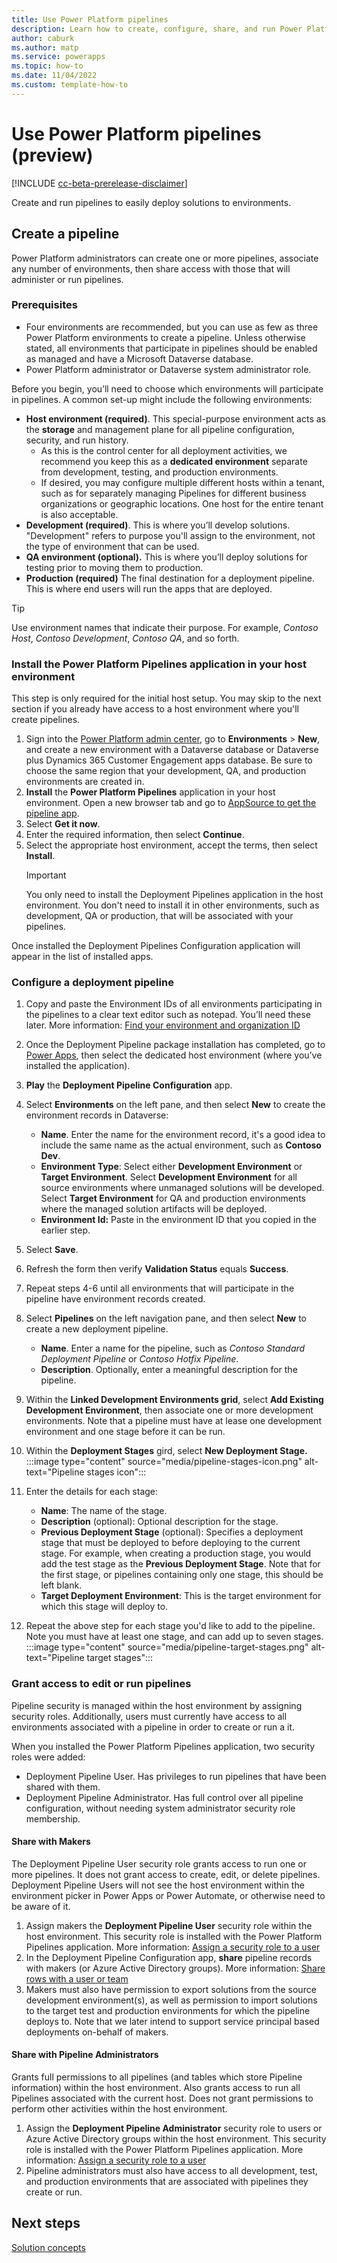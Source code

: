 ```yaml
---
title: Use Power Platform pipelines 
description: Learn how to create, configure, share, and run Power Platform pipelines.
author: caburk
ms.author: matp
ms.service: powerapps
ms.topic: how-to
ms.date: 11/04/2022
ms.custom: template-how-to
---
```

# Use Power Platform pipelines (preview)

[!INCLUDE [cc-beta-prerelease-disclaimer](../includes/cc-beta-prerelease-disclaimer.md)]

Create and run pipelines to easily deploy solutions to environments.

## Create a pipeline

Power Platform administrators can create one or more pipelines, associate any number of environments, then share access with those that will administer or run pipelines.

### Prerequisites

- Four environments are recommended, but you can use as few as three Power Platform environments to create a pipeline. Unless otherwise stated, all environments that participate in pipelines should be enabled as managed and have a Microsoft Dataverse database.
- Power Platform administrator or Dataverse system administrator role.

Before you begin, you’ll need to choose which environments will participate in pipelines. A common set-up might include the following environments:

- **Host environment (required)**. This special-purpose environment acts as the **storage** and management plane for all pipeline configuration, security, and run history. 
   - As this is the control center for all deployment activities, we recommend you keep this as a **dedicated environment** separate from development, testing, and production environments. 
   - If desired, you may configure multiple different hosts within a tenant, such as for separately managing Pipelines for different business organizations or geographic locations. One host for the entire tenant is also acceptable.
- **Development (required)**. This is where you’ll develop solutions. "Development" refers to purpose you'll assign to the environment, not the type of environment that can be used.
- **QA environment (optional).** This is where you’ll deploy solutions for testing prior to moving them to production.
- **Production (required)** The final destination for a deployment pipeline. This is where end users will run the apps that are deployed. 

> [!TIP]
> Use environment names that indicate their purpose. For example, *Contoso Host*, *Contoso Development*, *Contoso QA*, and so forth.

### Install the Power Platform Pipelines application in your host environment
This step is only required for the initial host setup. You may skip to the next section if you already have access to a host environment where you'll create pipelines.

1. Sign into the [Power Platform admin center](https://admin.powerplatform.microsoft.com/), go to **Environments** > **New**, and create a new environment with a Dataverse database or Dataverse plus Dynamics 365 Customer Engagement apps database. Be sure to choose the same region that your development, QA, and production environments are created in.
1. **Install** the **Power Platform Pipelines** application in your host environment. Open a new browser tab and go to [AppSource to get the pipeline app](https://appsource.microsoft.com/product/dynamics-crm/mscrm.4709698f-7284-429e-bed9-fe711a54e8b6-preview?flightCodes=deploymentpipelines).
1. Select **Get it now**.
1. Enter the required information, then select **Continue**.
1. Select the appropriate host environment, accept the terms, then select **Install**.
   > [!IMPORTANT]
   > You only need to install the Deployment Pipelines application in the host environment. You don't need to install it in other environments, such as development, QA or production, that will be associated with your pipelines.

Once installed the Deployment Pipelines Configuration application will appear in the list of installed apps.

### Configure a deployment pipeline

1. Copy and paste the Environment IDs of all environments participating in the pipelines to a clear text editor such as notepad. You’ll need these later. More information: [Find your environment and organization ID](/power-platform/admin/determine-org-id-name#find-your-environment-and-organization-id)
1. Once the Deployment Pipeline package installation has completed, go to [Power Apps](https://make.powerapps.com/?utm_source=padocs&utm_medium=linkinadoc&utm_campaign=referralsfromdoc), then select the dedicated host environment (where you’ve installed the application).
1. **Play** the **Deployment Pipeline Configuration** app.
1. Select **Environments** on the left pane, and then select **New** to create the environment records in Dataverse:
   - **Name**. Enter the name for the environment record, it's a good idea to include the same name as the actual environment, such as **Contoso Dev**.
   - **Environment Type**: Select either **Development Environment** or **Target Environment**. Select **Development Environment** for all source environments where unmanaged solutions will be developed. Select **Target Environment** for QA and production environments where the managed solution artifacts will be deployed.
   - **Environment Id:** Paste in the environment ID that you copied in the earlier step.
1. Select **Save**.
1. Refresh the form then verify **Validation Status** equals **Success**.
1. Repeat steps 4-6 until all environments that will participate in the pipeline have environment records created.
1. Select **Pipelines** on the left navigation pane, and then select **New** to create a new deployment pipeline. 
   - **Name**. Enter a name for the pipeline, such as *Contoso Standard Deployment Pipeline* or *Contoso Hotfix Pipeline*.
   - **Description**. Optionally, enter a meaningful description for the pipeline.
1. Within the **Linked Development Environments grid**, select **Add Existing Development Environment**, then associate one or more development environments. Note that a pipeline must have at lease one development environment and one stage before it can be run.
2. Within the **Deployment Stages** gird, select **New Deployment Stage.** 
   :::image type="content" source="media/pipeline-stages-icon.png" alt-text="Pipeline stages icon":::

1. Enter the details for each stage:
   - **Name**: The name of the stage. 
   - **Description** (optional): Optional description for the stage.
   - **Previous Deployment Stage** (optional): Specifies a deployment stage that must be deployed to before deploying to the current stage. For example, when creating a production stage, you would add the test stage as the **Previous Deployment Stage**. Note that for the first stage, or pipelines containing only one stage, this  should be left blank.
   - **Target Deployment Environment**: This is the target environment for which this stage will deploy to. 
1. Repeat the above step for each stage you'd like to add to the pipeline. Note you must have at least one stage, and can add up to seven stages.
   :::image type="content" source="media/pipeline-target-stages.png" alt-text="Pipeline target stages":::


### Grant access to edit or run pipelines

Pipeline security is managed within the host environment by assigning security roles. Additionally, users must currently have access to all environments associated with a pipeline in order to create or run a it. 

When you installed the Power Platform Pipelines application, two security roles were added:

- Deployment Pipeline User. Has privileges to run pipelines that have been shared with them.
- Deployment Pipeline Administrator. Has full control over all pipeline configuration, without needing system administrator security role membership.

#### Share with Makers
The Deployment Pipeline User security role grants access to run one or more pipelines. It does not grant access to create, edit, or delete pipelines. Deployment Pipeline Users will not see the host environment within the environment picker in Power Apps or Power Automate, or otherwise need to be aware of it.

1. Assign makers the **Deployment Pipeline User** security role within the host environment. This security role is installed with the Power Platform Pipelines application. More information: [Assign a security role to a user](../admin/assign-security-roles.md)
1. In the Deployment Pipeline Configuration app, **share** pipeline records with makers (or Azure Active Directory groups). More information: [Share rows with a user or team](/power-apps/user/share-row)
1. Makers must also have permission to export solutions from the source development environment(s), as well as permission to import solutions to the target test and production environments for which the pipeline deploys to. Note that we later intend to support service principal based deployments on-behalf of makers.


#### Share with Pipeline Administrators
Grants full permissions to all pipelines (and tables which store Pipeline information) within the host environment. Also grants access to run all Pipelines associated with the current host. Does not grant permissions to perform other activities within the host environment.

1. Assign the **Deployment Pipeline Administrator** security role to users or Azure Active Directory groups within the host environment. This security role is installed with the Power Platform Pipelines application. More information: [Assign a security role to a user](../admin/assign-security-roles.md)
1. Pipeline administrators must also have access to all development, test, and production environments that are associated with pipelines they create or run. 


## Next steps

[Solution concepts](solution-concepts-alm.md)
